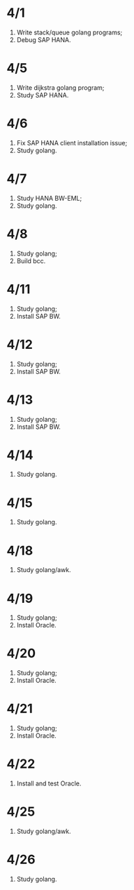 # 4/1
1. Write stack/queue golang programs;
2. Debug SAP HANA.

# 4/5
1. Write dijkstra golang program;
2. Study SAP HANA.

# 4/6
1. Fix SAP HANA client installation issue;
2. Study golang.

# 4/7
1. Study HANA BW-EML;
2. Study golang.

# 4/8
1. Study golang;
2. Build bcc.

# 4/11
1. Study golang;
2. Install SAP BW.

# 4/12
1. Study golang;
2. Install SAP BW.

# 4/13
1. Study golang;
2. Install SAP BW.

# 4/14
1. Study golang.

# 4/15
1. Study golang.

# 4/18
1. Study golang/awk.

# 4/19
1. Study golang;
2. Install Oracle.

# 4/20
1. Study golang;
2. Install Oracle.

# 4/21
1. Study golang;
2. Install Oracle.

# 4/22
1. Install and test Oracle.

# 4/25
1. Study golang/awk.

# 4/26
1. Study golang.
